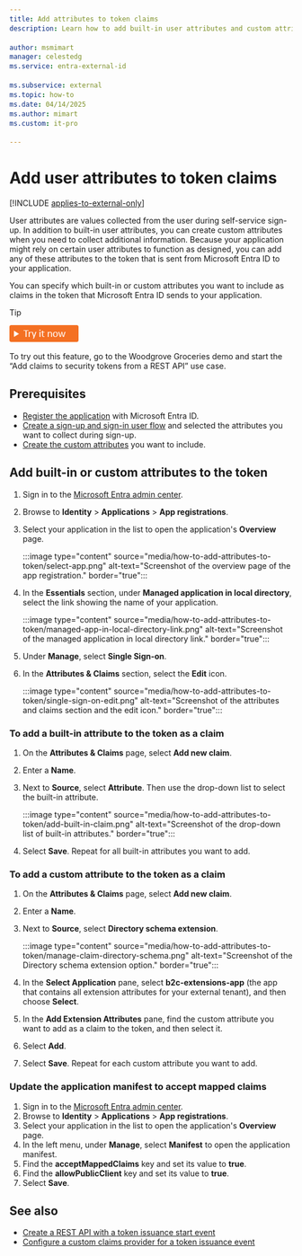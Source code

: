 ```yaml
---
title: Add attributes to token claims
description: Learn how to add built-in user attributes and custom attributes as claims to the application token. Use directory extension attributes for sending user data to applications in token claims.
 
author: msmimart
manager: celestedg
ms.service: entra-external-id
 
ms.subservice: external
ms.topic: how-to
ms.date: 04/14/2025
ms.author: mimart
ms.custom: it-pro

---
```


# Add user attributes to token claims  

[!INCLUDE [applies-to-external-only](../includes/applies-to-external-only.md)]

User attributes are values collected from the user during self-service sign-up. In addition to built-in user attributes, you can create custom attributes when you need to collect additional information. Because your application might rely on certain user attributes to function as designed, you can add any of these attributes to the token that is sent from Microsoft Entra ID to your application.

You can specify which built-in or custom attributes you want to include as claims in the token that Microsoft Entra ID sends to your application.

> [!TIP]
> [![Try it now](./media/common/try-it-now.png)](https://woodgrovedemo.com/#usecase=TokenAugmentation)
> 
> To try out this feature, go to the Woodgrove Groceries demo and start the “Add claims to security tokens from a REST API” use case.


## Prerequisites

- [Register the application](/entra/identity-platform/quickstart-register-app) with Microsoft Entra ID.
- [Create a sign-up and sign-in user flow](how-to-user-flow-sign-up-sign-in-customers.md) and selected the attributes you want to collect during sign-up.
- [Create the custom attributes](how-to-define-custom-attributes.md) you want to include.

## Add built-in or custom attributes to the token

1. Sign in to the [Microsoft Entra admin center](https://entra.microsoft.com).
1. Browse to **Identity** > **Applications** > **App registrations**.
1. Select your application in the list to open the application's **Overview** page.

    :::image type="content" source="media/how-to-add-attributes-to-token/select-app.png" alt-text="Screenshot of the overview page of the app registration." border="true":::

1. In the **Essentials** section, under **Managed application in local directory**, select the link showing the name of your application.

    :::image type="content" source="media/how-to-add-attributes-to-token/managed-app-in-local-directory-link.png" alt-text="Screenshot of the managed application in local directory link." border="true":::

1. Under **Manage**, select **Single Sign-on**.
1. In the **Attributes & Claims** section, select the **Edit** icon.

    :::image type="content" source="media/how-to-add-attributes-to-token/single-sign-on-edit.png" alt-text="Screenshot of the attributes and claims section and the edit icon." border="true":::

### To add a built-in attribute to the token as a claim

1. On the **Attributes & Claims** page, select **Add new claim**.
1. Enter a **Name**.
1. Next to **Source**, select **Attribute**. Then use the drop-down list to select the built-in attribute.

    :::image type="content" source="media/how-to-add-attributes-to-token/add-built-in-claim.png" alt-text="Screenshot of the drop-down list of built-in attributes." border="true":::

1. Select **Save**. Repeat for all built-in attributes you want to add.

### To add a custom attribute to the token as a claim

1. On the **Attributes & Claims** page, select **Add new claim**.
1. Enter a **Name**.
1. Next to **Source**, select **Directory schema extension**.

    :::image type="content" source="media/how-to-add-attributes-to-token/manage-claim-directory-schema.png" alt-text="Screenshot of the Directory schema extension option." border="true":::

1. In the **Select Application** pane, select **b2c-extensions-app** (the app that contains all extension attributes for your external tenant), and then choose **Select**.
1. In the **Add Extension Attributes** pane, find the custom attribute you want to add as a claim to the token, and then select it.
1. Select **Add**.
1. Select **Save**. Repeat for each custom attribute you want to add.

### Update the application manifest to accept mapped claims

1. Sign in to the [Microsoft Entra admin center](https://entra.microsoft.com).
1. Browse to **Identity** > **Applications** > **App registrations**.
1. Select your application in the list to open the application's **Overview** page.
1. In the left menu, under **Manage**, select **Manifest** to open the application manifest.
1. Find the **acceptMappedClaims** key and set its value to **true**.
1. Find the **allowPublicClient** key and set its value to **true**.
1. Select **Save**.

## See also

- [Create a REST API with a token issuance start event](~/identity-platform/custom-extension-tokenissuancestart-setup.md)
- [Configure a custom claims provider for a token issuance event](~/identity-platform/custom-extension-tokenissuancestart-configuration.md)